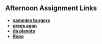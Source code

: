 ## Afternoon Assignment Links

* **[sammies burgers](https://github.com/Q-Mick/SammiesBurgers)**
* **[gregs agan](https://github.com/Q-Mick/SammiesBurgers)**
* **[da planets](https://github.com/Q-Mick/da_planets)**
* **[Repo](https://github.com/Q-Mick/<ASSIGNMENT_REPO>)**

